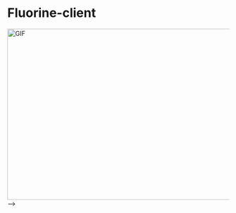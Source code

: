# Fluorine-client

<p><img align="left" alt="GIF" src="https://github.com/tivyakovv/Fluorine-client-1.16/blob/main/2024-06-25%2017-53-49.giff" width="690" height="388" /></p>-->
